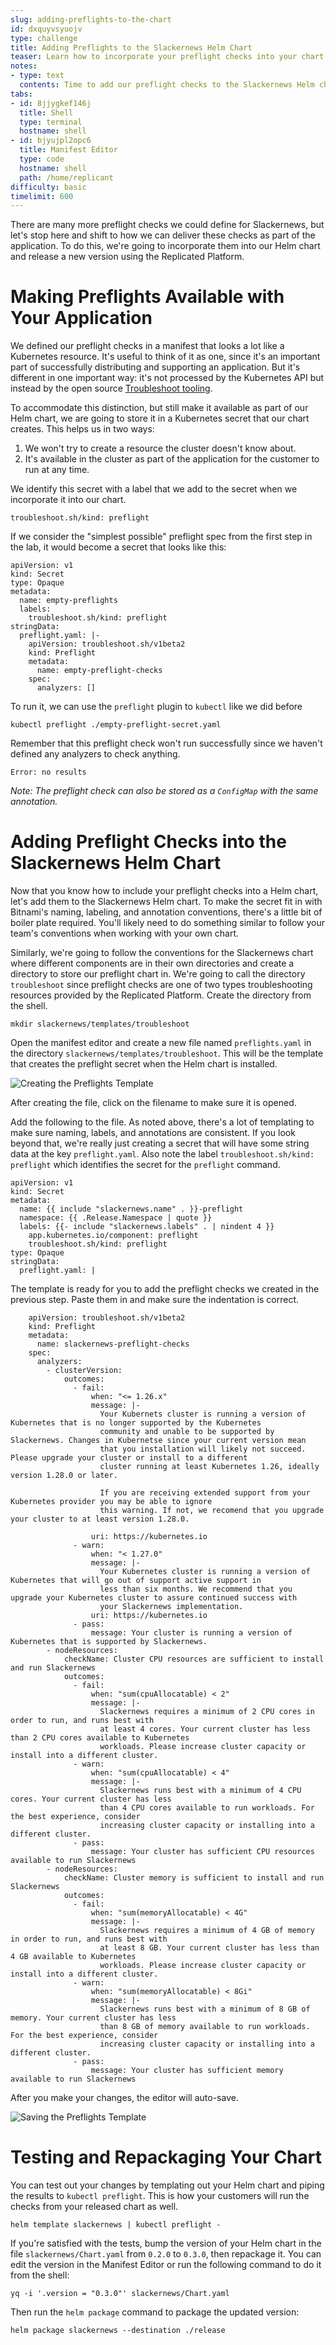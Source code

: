 ```yaml
---
slug: adding-preflights-to-the-chart
id: dxquyvsyuojv
type: challenge
title: Adding Preflights to the Slackernews Helm Chart
teaser: Learn how to incorporate your preflight checks into your chart
notes:
- type: text
  contents: Time to add our preflight checks to the Slackernews Helm chart
tabs:
- id: 8jjygkef146j
  title: Shell
  type: terminal
  hostname: shell
- id: bjyujpl2opc6
  title: Manifest Editor
  type: code
  hostname: shell
  path: /home/replicant
difficulty: basic
timelimit: 600
---
```


There are many more preflight checks we could define for
Slackernews, but let's stop here and shift to how we can
deliver these checks as part of the application. To do this,
we're going to incorporate them into our Helm chart and
release a new version using the Replicated Platform.

Making Preflights Available with Your Application
=================================================

We defined our preflight checks in a manifest that looks a lot like a
Kubernetes resource. It's useful to think of it as one, since it's an important
part of successfully distributing and supporting an application. But it's
different in one important way: it's not processed by the Kubernetes API but
instead by the open source [Troubleshoot tooling](https://troubleshoot.sh).

To accommodate this distinction, but still make it available
as part of our Helm chart, we are going to store it in a
Kubernetes secret that our chart creates. This helps us in
two ways:

1. We won't try to create a resource the cluster doesn't
   know about.
2. It's available in the cluster as part of the application
   for the customer to run at any time.

We identify this secret with a label that we add to the
secret when we incorporate it into our chart.

```
troubleshoot.sh/kind: preflight
```

If we consider the "simplest possible" preflight spec from
the first step in the lab, it would become a secret that
looks like this:

```
apiVersion: v1
kind: Secret
type: Opaque
metadata:
  name: empty-preflights
  labels:
    troubleshoot.sh/kind: preflight
stringData:
  preflight.yaml: |-
    apiVersion: troubleshoot.sh/v1beta2
    kind: Preflight
    metadata:
      name: empty-preflight-checks
    spec:
      analyzers: []
```

To run it, we can use the `preflight` plugin to `kubectl`
like we did before

```
kubectl preflight ./empty-preflight-secret.yaml
```

Remember that this preflight check won't run successfully
since we haven't defined any analyzers to check anything.

```
Error: no results
```

_Note: The preflight check can also be stored as a `ConfigMap`
with the same annotation._

Adding Preflight Checks into the Slackernews Helm Chart
==================================================

Now that you know how to include your preflight checks into a
Helm chart, let's add them to the Slackernews Helm chart. To make
the secret fit in with Bitnami's naming, labeling, and annotation
conventions, there's a little bit of boiler plate required. You'll
likely need to do something similar to follow your team's
conventions when working with your own chart.

Similarly, we're going to follow the conventions for the Slackernews chart where
different components are in their own directories and create a directory to
store our preflight chart in. We're going to call the directory `troubleshoot`
since preflight checks are one of two types troubleshooting resources provided
by the Replicated Platform. Create the directory from the shell.

```
mkdir slackernews/templates/troubleshoot
```

Open the manifest editor and create a new file named `preflights.yaml` in the
directory `slackernews/templates/troubleshoot`. This will be the template that
creates the preflight secret when the Helm chart is installed.

![Creating the Preflights Template](../assets/creating-the-preflights-template.png)

After creating the file, click on the filename
to make sure it is opened.

Add the following to the file. As noted above, there's a lot of
templating to make sure naming, labels, and annotations are
consistent. If you look beyond that, we're really just creating a
secret that will have some string data at the key `preflight.yaml`.
Also note the label `troubleshoot.sh/kind: preflight` which
identifies the secret for the `preflight` command.

```
apiVersion: v1
kind: Secret
metadata:
  name: {{ include "slackernews.name" . }}-preflight
  namespace: {{ .Release.Namespace | quote }}
  labels: {{- include "slackernews.labels" . | nindent 4 }}
    app.kubernetes.io/component: preflight
    troubleshoot.sh/kind: preflight
type: Opaque
stringData:
  preflight.yaml: |
```

The template is ready for you to add the preflight checks we
created in the previous step. Paste them in and make sure
the indentation is correct.

```
    apiVersion: troubleshoot.sh/v1beta2
    kind: Preflight
    metadata:
      name: slackernews-preflight-checks
    spec:
      analyzers:
        - clusterVersion:
            outcomes:
              - fail:
                  when: "<= 1.26.x"
                  message: |-
                    Your Kubernets cluster is running a version of Kubernetes that is no longer supported by the Kubernetes
                    community and unable to be supported by Slackernews. Changes in Kubernetse since your current version mean
                    that you installation will likely not succeed. Please upgrade your cluster or install to a different
                    cluster running at least Kubernetes 1.26, ideally version 1.28.0 or later.

                    If you are receiving extended support from your Kubernetes provider you may be able to ignore
                    this warning. If not, we recomend that you upgrade your cluster to at least version 1.28.0.

                  uri: https://kubernetes.io
              - warn:
                  when: "< 1.27.0"
                  message: |-
                    Your Kubernetes cluster is running a version of Kubernetes that will go out of support active support in
                    less than six months. We recommend that you upgrade your Kubernetes cluster to assure continued success with
                    your Slackernews implementation.
                  uri: https://kubernetes.io
              - pass:
                  message: Your cluster is running a version of Kubernetes that is supported by Slackernews.
        - nodeResources:
            checkName: Cluster CPU resources are sufficient to install and run Slackernews
            outcomes:
              - fail:
                  when: "sum(cpuAllocatable) < 2"
                  message: |-
                    Slackernews requires a minimum of 2 CPU cores in order to run, and runs best with
                    at least 4 cores. Your current cluster has less than 2 CPU cores available to Kubernetes
                    workloads. Please increase cluster capacity or install into a different cluster.
              - warn:
                  when: "sum(cpuAllocatable) < 4"
                  message: |-
                    Slackernews runs best with a minimum of 4 CPU cores. Your current cluster has less
                    than 4 CPU cores available to run workloads. For the best experience, consider
                    increasing cluster capacity or installing into a different cluster.
              - pass:
                  message: Your cluster has sufficient CPU resources available to run Slackernews
        - nodeResources:
            checkName: Cluster memory is sufficient to install and run Slackernews
            outcomes:
              - fail:
                  when: "sum(memoryAllocatable) < 4G"
                  message: |-
                    Slackernews requires a minimum of 4 GB of memory in order to run, and runs best with
                    at least 8 GB. Your current cluster has less than 4 GB available to Kubernetes
                    workloads. Please increase cluster capacity or install into a different cluster.
              - warn:
                  when: "sum(memoryAllocatable) < 8Gi"
                  message: |-
                    Slackernews runs best with a minimum of 8 GB of memory. Your current cluster has less
                    than 8 GB of memory available to run workloads. For the best experience, consider
                    increasing cluster capacity or installing into a different cluster.
              - pass:
                  message: Your cluster has sufficient memory available to run Slackernews
```

After you make your changes, the editor will auto-save.

![Saving the Preflights Template](../assets/saving-the-preflights-template.png)

Testing and Repackaging Your Chart
==================================

You can test out your changes by templating out your Helm chart and
piping the results to `kubectl preflight`. This is how your customers
will run the checks from your released chart as well.

```
helm template slackernews | kubectl preflight -
```

If you're satisfied with the tests, bump the version of your Helm chart in the file
`slackernews/Chart.yaml` from `0.2.0` to `0.3.0`, then repackage it. You can edit
the version in the Manifest Editor or run the following command to do it from
the shell:

```
yq -i '.version = "0.3.0"' slackernews/Chart.yaml
```

Then run the `helm package` command to package the updated version:

```
helm package slackernews --destination ./release
```


